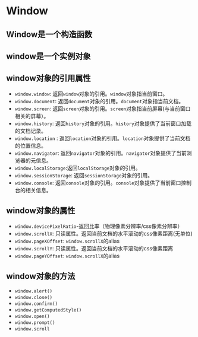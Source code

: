# Window

## Window是一个构造函数

## window是一个实例对象

## window对象的引用属性
- `window.window`: 返回`window`对象的引用。`window`对象指当前窗口。
- `window.document`: 返回`document`对象的引用。`document`对象指当前文档。
- `window.screen`: 返回`screen`对象的引用。`screen`对象指当前屏幕(与当前窗口相关的屏幕）。
- `window.history`: 返回`history`对象的引用。`history`对象提供了当前窗口加载的文档记录。
- `window.location` : 返回`location`对象的引用。`location`对象提供了当前文档的位置信息。
- `window.navigator`: 返回`navigator`对象的引用。`navigator`对象提供了当前浏览器的元信息。
- `window.localStorage`:返回`localStorage`对象的引用。
- `window.sessionStorage`: 返回`sessionStorage`对象的引用。
- `window.console`: 返回`console`对象的引用。`console`对象提供了当前窗口控制台的相关信息。

## window对象的属性
- `window.devicePixelRatio`-返回比率（物理像素分辨率/css像素分辨率）
- `window.scrollX`: 只读属性。返回当前文档的水平滚动的css像素距离(无单位)
- `window.pageXOffset`: `window.scrollX`的alias
- `window.scrollY`: 只读属性。返回当前文档的水平滚动的css像素距离
- `window.pageYOffset`: `window.scrollX`的alias



## window对象的方法
- `window.alert()`
- `window.close()`
- `window.confirm()`
- `window.getComputedStyle()`
- `window.open()`
- `window.prompt()`
- `window.scroll`
